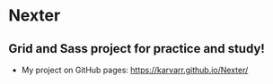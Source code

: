 # Nexter
## Grid and Sass project for practice and study!
- My project on GitHub pages: https://karvarr.github.io/Nexter/

 
